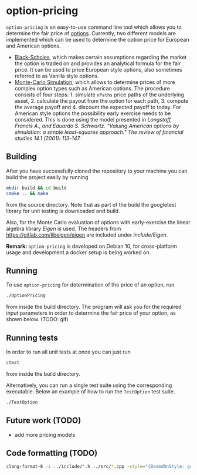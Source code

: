 # option-pricing

``option-pricing`` is an easy-to-use command line tool which allows you to determine the fair price of [options](https://en.wikipedia.org/wiki/Option_(finance)).
Currently, two different models are implemented which can be used to determine the option price for European and American options.

* [Black-Scholes](https://en.wikipedia.org/wiki/Black%E2%80%93Scholes_model), which makes certain assumptions regarding the market the option is traded on and provides an analytical formula for the fair price. It can be used to price European style options, also sometimes referred to as Vanilla style options.
* [Monte-Carlo Simulation](https://en.wikipedia.org/wiki/Monte_Carlo_methods_for_option_pricing), which allows to determine prices of more complex option types such as American options. The procedure consists of four steps: 1. simulate ``nPaths`` price paths of the underlying asset, 2. calculate the payout from the option for each path, 3. compute the average payoff and 4. discount the expected payoff to today. For American style options the possibility early exercise needs to be considered. This is done using the model presented in 
*Longstaff, Francis A., and Eduardo S. Schwartz. "Valuing American options by simulation: a simple least-squares approach." The review of financial studies 14.1 (2001): 113-147.*


## Building

After you have successfully cloned the repository to your machine you can build the project easily by running
```bash
mkdir build && cd build
cmake .. && make
```
from the source directory. Note that as part of the build the googletest library for unit testing is downloaded and build.

Also, for the Monte Carlo evaluation of options with early-exercise the linear algebra library *Eigen* is used. The headers from https://gitlab.com/libeigen/eigen are included under *include/Eigen*.

**Remark:** ``option-pricing`` is developed on Debian 10, for cross-platform usage and development a docker setup is being worked on. 

## Running

To use ``option-pricing`` for determination of the price of an option, run
```bash
./OptionPricing
```
from inside the build directory. The program will ask you for the required input parameters in order to determine the fair price of your option, as shown below. (TODO: gif)

## Running tests
In order to run all unit tests at once you can just run
```bash
ctest
```
from inside the build directory.

Alternatively, you can run a single test suite using the corresponding executable. Below an example of how to run the ``TestOption`` test suite.
```bash
./TestOption
```

## Future work (TODO)
* add more pricing models

## Code formatting (TODO)
```bash
clang-format-8 -i ../include/*.h ../src/*.cpp -style="{BasedOnStyle: google, IndentWidth: 4}"
```